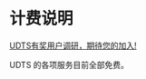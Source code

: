 # 计费说明

[UDTS有奖用户调研，期待您的加入!](https://www.ucloud.cn/site/survey/survey.html?id=63)

UDTS 的各项服务目前全部免费。
